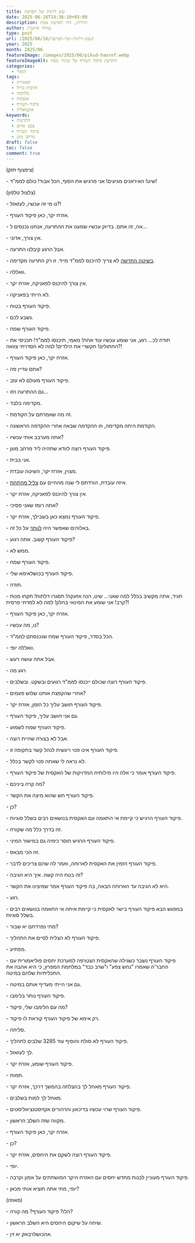 ```yaml
---
title: שש דרגות של הפרעה
date: 2025-06-16T14:36:10+03:00
description: זהירות, זוהי הפרעת אמת
author: נמרוד איזנברג
type: post
url: /2025/06/16/שש-דרגות-של-הפרעה/
year: 2025
month: 2025/06
featureImage: /images/2025/06/pikud-haoref.webp
featureImageAlt: התרעת פיקוד העורף על שיגור מטח
categories:
  - הומור
tags:
  - סאטירה
  - חרבות-ברזל
  - מלחמה
  - אזעקות
  - פיקוד-העורף
  - אקטואליה
keywords:
  - התרעות
  - צבע אדום
  - פיקוד העורף
  - מרחב מוגן
draft: false
toc: false
comment: true
---
```

(ציפצוף חזק)

\- שיט! האיראנים מגיעים! אני מרגיש את הסוף, הכל אבוד! כולם לממ"ד!

(צלצול טלפון)

\- נו מי זה עכשיו, לעזאזל?!

\- אזרח יקר, כאן פיקוד העורף.

\- אה, זה אתם. בדיוק עכשיו שמענו את ההתרעה, אנחנו נכנסים ל...

\- אין צורך, אדוני.

\- אבל הרגע קיבלנו התרעה.

\- [בשיטה החדשה](https://www.mako.co.il/news-military/f239747af17c5910/Article-fa924344e7e6791027.htm) לא צריך להיכנס לממ"ד מייד. זו רק התרעה מקדימה.

\- וואללה.

\- אין צורך להיכנס לפאניקה, אזרח יקר.

\- לא הייתי בפאניקה.

\- פיקוד העורף בטוח.

\- נשבע לכם.

\- פיקוד העורף שמח.

\- תודה לכ... רגע, אני שומע עכשיו עוד אחת! מאמי, תיכנסו לממ"ד! תכניסי את החתולים! תקשרי את הילדים! למה לא הסדרתי צוואה?!

\- אזרח יקר, כאן פיקוד העורף.

\- אתם עדיין פה?

\- פיקוד העורף מעולם לא עזב.

\- גם ההתרעה הזו...

\- מקדימה בלבד.

\- זה מה שאמרתם על הקודמת.

\- הקודמת היתה מקדימה, וזו ההקדמה שבאה אחרי ההקדמה הראשונה.

\- אתה מערבב אותי עכשיו?

\- פיקוד העורף רוצה לוודא שתהיה ליד מרחב מוגן.

\- אני בבית.

\- מצוין, אזרח יקר, השיטה עובדת.

\- איזה עובדת, הורדתם לי שנה מהחיים עם [צליל מהתחת](https://www.mako.co.il/nexter-news/Article-233f0c2e3394291026.htm?Partner=interlink).

\- אין צורך להיכנס לפאניקה, אזרח יקר.

\- אתה רומז שאני פסיכי?

\- פיקוד העורף נמצא כאן בשבילך, אזרח יקר.

\- באלוהים שאפשר היה [לוותר](https://www.mako.co.il/nexter-guide/Article-8293af607437791027.htm) על כל זה.

\- פיקוד העורף קשוב. אתה רגוע?

\- ממש לא.

\- פיקוד העורף שמח.

\- פיקוד העורף בכושלאימא שלי.

\- תודה. 

\- תגיד, אתה מקשיב בכלל למה שאני... שיט, הנה אזעקה! תסגרו דלתות! תקחו מנות קרב! אני שומע את חמינאי בחלון! למה לא למדתי פרסית?!

\- אזרח יקר, כאן פיקוד העורף.

\- נו, מה עכשיו?

\- הכל בסדר, פיקוד העורף שמח שנכנסתם לממ"ד.

\- וואללה יופי.

\- אבל אתה עושה רעש.

\- רגע מה

\- פיקוד העורף רוצה שכולם ייכנסו לממ"ד רגועים ובשקט. ובשלבים.

\- אחרי שהקפצת אותנו שלוש פעמים?

\- פיקוד העורף חושב עליך כל הזמן, אזרח יקר.

\- גם אני חושב עליך, פיקוד העורף.

\- פיקוד העורף שמח לשמוע.

\- אבל לא בצורה שהיית רוצה.

\- פיקוד העורף אינו פנוי ריגשית לנהל קשר בתקופה זו.

\- לא נראה לי שאתה פנוי לקשר בכלל.

\- פיקוד העורף אומר כי אלה היו מילותיה המדויקות של האקסית של פיקוד העורף.

\- מה קרה ביניכם?

\- פיקוד העורף חש שהוא מיצה את הקשר.

\- כן?

\- פיקוד העורף הרגיש כי קיימת אי התאמה עם האקסית בנושאים רבים בשלל סוגיות.

\- זה בדרך כלל מה שקורה.

\- פיקוד העורף הרגיש חוסר כימיה גם במישור המיני.

\- זה הכי מבאס.

\- פיקוד העורף הזמין את האקסית לארוחה, ואמר לה שהם צריכים לדבר.

\- זה בטח היה קשה. איך היא הגיבה?

\- היא לא הגיבה עד הארוחה הבאה, בה פיקוד העורף אמר שמיצינו את הקשר.

\- רגע.

\- במפגש הבא פיקוד העורף בישר לאקסית כי קיימת איתה אי התאמה בנושאים רבים בשלל סוגיות.

\- מתי נפרדתם יא שבור?

\- פיקוד העורף לא הצליח לסיים את התהליך.

\- מפתיע.

\- פיקוד העורף נשבר כשגילה שהאקסית הצטרפה למערכת יחסים פוליאמורית עם החבר'ה שאמרו "נחש צפע" ו"שרב כבד" במלחמת המפרץ, כי היא אהבה את התכליתיות שלהם במיטה.

\- גם אני הייתי מעדיף אותם במיטה.

\- פיקוד העורף נותר בלימבו.

\- מה עם הלימבו שלי, פיקוד?

\- רק אימא של פיקוד העורף קוראת לו פיקוד.

\- סליחה.

\- פיקוד העורף לא סולח והוסיף עוד 3285 שלבים לתהליך.

\- לך לעזאזל.

\- פיקוד העורף שומע, אזרח יקר.

\- תמות.

\- פיקוד העורף מאחל לך בהצלחה בהמשך דרכך, אזרח יקר.

\- מאחל לך למות בשלבים.

\- פיקוד העורף שרוי עכשיו בדיכאון והרהורים אקזיסטנציאליסטים.

\- מקווה שזה השלב הראשון.

\- אזרח יקר, כאן פיקוד העורף.

\- כן?

\- פיקוד העורף רוצה לשקם את היחסים, אזרח יקר.

\- יופי.

\- פיקוד העורף מעוניין לבנות מחדש יחסים עם האזרח היקר המושתתים על אמון וקרבה.

\- יופי, מתי אתה תוציא אותי מכאן?

(פאוזה)

\- הלו? פיקוד העורף? מה קורה?

\- שיחה על שיקום היחסים היא השלב הראשון.

\- אהכושלרבאק יא זין.
